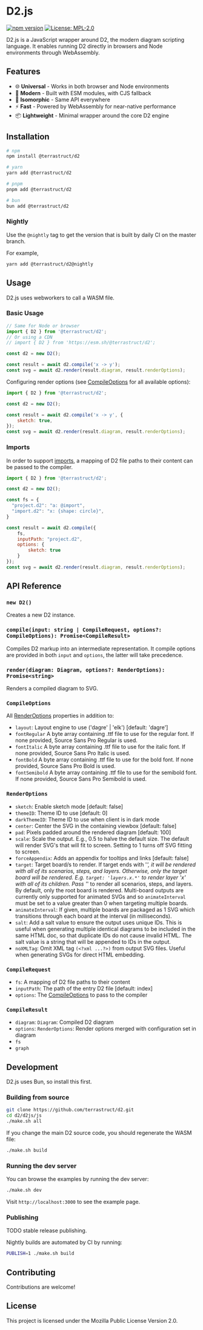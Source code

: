 # D2.js

[![npm version](https://badge.fury.io/js/%40terrastruct%2Fd2.svg)](https://www.npmjs.com/package/@terrastruct/d2)
[![License: MPL-2.0](https://img.shields.io/badge/License-MPL_2.0-brightgreen.svg)](https://mozilla.org/MPL/2.0/)

D2.js is a JavaScript wrapper around D2, the modern diagram scripting language. It enables running D2 directly in browsers and Node environments through WebAssembly.

## Features

- 🌐 **Universal** - Works in both browser and Node environments
- 🚀 **Modern** - Built with ESM modules, with CJS fallback
- 🔄 **Isomorphic** - Same API everywhere
- ⚡ **Fast** - Powered by WebAssembly for near-native performance
- 📦 **Lightweight** - Minimal wrapper around the core D2 engine

## Installation

```bash
# npm
npm install @terrastruct/d2

# yarn
yarn add @terrastruct/d2

# pnpm
pnpm add @terrastruct/d2

# bun
bun add @terrastruct/d2
```

### Nightly

Use the `@nightly` tag to get the version that is built by daily CI on the master branch.

For example,

```bash
yarn add @terrastruct/d2@nightly
```

## Usage

D2.js uses webworkers to call a WASM file.

### Basic Usage

```javascript
// Same for Node or browser
import { D2 } from '@terrastruct/d2';
// Or using a CDN
// import { D2 } from 'https://esm.sh/@terrastruct/d2';

const d2 = new D2();

const result = await d2.compile('x -> y');
const svg = await d2.render(result.diagram, result.renderOptions);
```

Configuring render options (see [CompileOptions](#compileoptions) for all available options):

```javascript
import { D2 } from '@terrastruct/d2';

const d2 = new D2();

const result = await d2.compile('x -> y', {
    sketch: true,
});
const svg = await d2.render(result.diagram, result.renderOptions);
```

### Imports

In order to support [imports](https://d2lang.com/tour/imports), a mapping of D2 file paths to their content can be passed to the compiler.

```javascript
import { D2 } from '@terrastruct/d2';

const d2 = new D2();

const fs = {
  "project.d2": "a: @import",
  "import.d2": "x: {shape: circle}",
}

const result = await d2.compile({
    fs,
    inputPath: "project.d2",
    options: {
        sketch: true
    }
});
const svg = await d2.render(result.diagram, result.renderOptions);
```

## API Reference

### `new D2()`

Creates a new D2 instance.

### `compile(input: string | CompileRequest, options?: CompileOptions): Promise<CompileResult>`

Compiles D2 markup into an intermediate representation. It compile options are provided in both `input` and `options`, the latter will take precedence.

### `render(diagram: Diagram, options?: RenderOptions): Promise<string>`

Renders a compiled diagram to SVG.

### `CompileOptions`

All [RenderOptions](#renderoptions) properties in addition to:

- `layout`: Layout engine to use ('dagre' | 'elk') [default: 'dagre']
- `fontRegular` A byte array containing .ttf file to use for the regular font. If none provided, Source Sans Pro Regular is used.
- `fontItalic` A byte array containing .ttf file to use for the italic font. If none provided, Source Sans Pro Italic is used.
- `fontBold` A byte array containing .ttf file to use for the bold font. If none provided, Source Sans Pro Bold is used.
- `fontSemibold` A byte array containing .ttf file to use for the semibold font. If none provided, Source Sans Pro Semibold is used.

### `RenderOptions`

- `sketch`: Enable sketch mode [default: false]
- `themeID`: Theme ID to use [default: 0]
- `darkThemeID`: Theme ID to use when client is in dark mode
- `center`: Center the SVG in the containing viewbox [default: false]
- `pad`: Pixels padded around the rendered diagram [default: 100]
- `scale`: Scale the output. E.g., 0.5 to halve the default size. The default will render SVG's that will fit to screen. Setting to 1 turns off SVG fitting to screen.
- `forceAppendix`: Adds an appendix for tooltips and links [default: false]
- `target`: Target board/s to render. If target ends with '*', it will be rendered with all of its scenarios, steps, and layers. Otherwise, only the target board will be rendered. E.g. `target: 'layers.x.*'` to render layer 'x' with all of its children. Pass '*' to render all scenarios, steps, and layers. By default, only the root board is rendered. Multi-board outputs are currently only supported for animated SVGs and so `animateInterval` must be set to a value greater than 0 when targeting multiple boards.
- `animateInterval`: If given, multiple boards are packaged as 1 SVG which transitions through each board at the interval (in milliseconds).
- `salt`: Add a salt value to ensure the output uses unique IDs. This is useful when generating multiple identical diagrams to be included in the same HTML doc, so that duplicate IDs do not cause invalid HTML. The salt value is a string that will be appended to IDs in the output.
- `noXMLTag`: Omit XML tag `(<?xml ...?>)` from output SVG files. Useful when generating SVGs for direct HTML embedding.

### `CompileRequest`

- `fs`: A mapping of D2 file paths to their content
- `inputPath`: The path of the entry D2 file [default: index]
- `options`: The [CompileOptions](#compileoptions) to pass to the compiler

### `CompileResult`

- `diagram`: `Diagram`: Compiled D2 diagram
- `options`: `RenderOptions`: Render options merged with configuration set in diagram
- `fs`
- `graph`

## Development

D2.js uses Bun, so install this first.

### Building from source

```bash
git clone https://github.com/terrastruct/d2.git
cd d2/d2js/js
./make.sh all
```

If you change the main D2 source code, you should regenerate the WASM file:
```bash
./make.sh build
```

### Running the dev server

You can browse the examples by running the dev server:

```bash
./make.sh dev
```

Visit `http://localhost:3000` to see the example page.

### Publishing

TODO stable release publishing.

Nightly builds are automated by CI by running:

```bash
PUBLISH=1 ./make.sh build
```

## Contributing

Contributions are welcome!

## License

This project is licensed under the Mozilla Public License Version 2.0.
